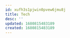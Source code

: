 ```yaml
---
id: xufh3s1pjwin0pvew6jmu8j
title: Tech
desc: ''
updated: 1680815483189
created: 1680815483189
---
```

